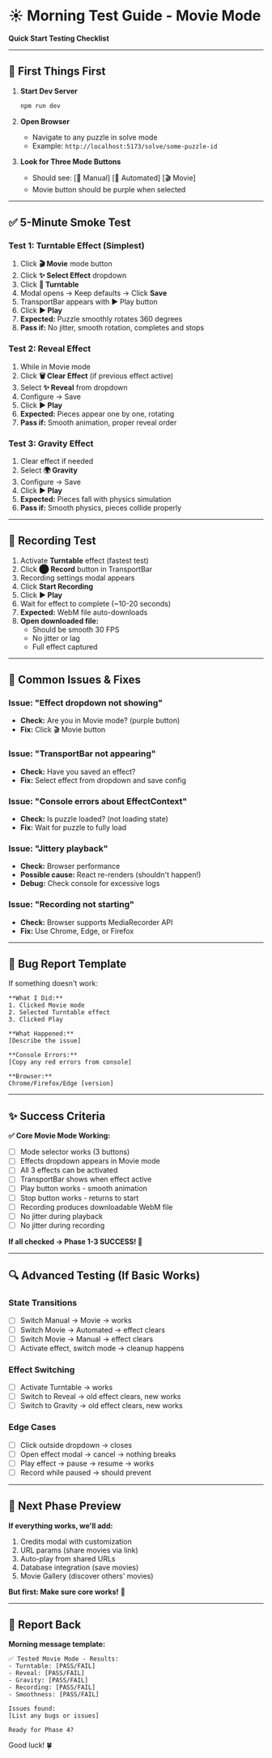 # ☀️ Morning Test Guide - Movie Mode

**Quick Start Testing Checklist**

---

## 🚀 First Things First

1. **Start Dev Server**
   ```bash
   npm run dev
   ```

2. **Open Browser**
   - Navigate to any puzzle in solve mode
   - Example: `http://localhost:5173/solve/some-puzzle-id`

3. **Look for Three Mode Buttons**
   - Should see: [👤 Manual] [🤖 Automated] [🎬 Movie]
   - Movie button should be purple when selected

---

## ✅ 5-Minute Smoke Test

### **Test 1: Turntable Effect (Simplest)**
1. Click **🎬 Movie** mode button
2. Click **✨ Select Effect** dropdown
3. Click **🔄 Turntable**
4. Modal opens → Keep defaults → Click **Save**
5. TransportBar appears with ▶️ Play button
6. Click **▶️ Play**
7. **Expected:** Puzzle smoothly rotates 360 degrees
8. **Pass if:** No jitter, smooth rotation, completes and stops

### **Test 2: Reveal Effect**
1. While in Movie mode
2. Click **🗑️ Clear Effect** (if previous effect active)
3. Select **✨ Reveal** from dropdown
4. Configure → Save
5. Click **▶️ Play**
6. **Expected:** Pieces appear one by one, rotating
7. **Pass if:** Smooth animation, proper reveal order

### **Test 3: Gravity Effect**
1. Clear effect if needed
2. Select **🌍 Gravity**
3. Configure → Save
4. Click **▶️ Play**
5. **Expected:** Pieces fall with physics simulation
6. **Pass if:** Smooth physics, pieces collide properly

---

## 🎥 Recording Test

1. Activate **Turntable** effect (fastest test)
2. Click **⬤ Record** button in TransportBar
3. Recording settings modal appears
4. Click **Start Recording**
5. Click **▶️ Play**
6. Wait for effect to complete (~10-20 seconds)
7. **Expected:** WebM file auto-downloads
8. **Open downloaded file:**
   - Should be smooth 30 FPS
   - No jitter or lag
   - Full effect captured

---

## 🐛 Common Issues & Fixes

### **Issue: "Effect dropdown not showing"**
- **Check:** Are you in Movie mode? (purple button)
- **Fix:** Click 🎬 Movie button

### **Issue: "TransportBar not appearing"**
- **Check:** Have you saved an effect?
- **Fix:** Select effect from dropdown and save config

### **Issue: "Console errors about EffectContext"**
- **Check:** Is puzzle loaded? (not loading state)
- **Fix:** Wait for puzzle to fully load

### **Issue: "Jittery playback"**
- **Check:** Browser performance
- **Possible cause:** React re-renders (shouldn't happen!)
- **Debug:** Check console for excessive logs

### **Issue: "Recording not starting"**
- **Check:** Browser supports MediaRecorder API
- **Fix:** Use Chrome, Edge, or Firefox

---

## 📝 Bug Report Template

If something doesn't work:

```
**What I Did:**
1. Clicked Movie mode
2. Selected Turntable effect
3. Clicked Play

**What Happened:**
[Describe the issue]

**Console Errors:**
[Copy any red errors from console]

**Browser:**
Chrome/Firefox/Edge [version]
```

---

## ✨ Success Criteria

**✅ Core Movie Mode Working:**
- [ ] Mode selector works (3 buttons)
- [ ] Effects dropdown appears in Movie mode
- [ ] All 3 effects can be activated
- [ ] TransportBar shows when effect active
- [ ] Play button works - smooth animation
- [ ] Stop button works - returns to start
- [ ] Recording produces downloadable WebM file
- [ ] No jitter during playback
- [ ] No jitter during recording

**If all checked → Phase 1-3 SUCCESS! 🎉**

---

## 🔍 Advanced Testing (If Basic Works)

### **State Transitions**
- [ ] Switch Manual → Movie → works
- [ ] Switch Movie → Automated → effect clears
- [ ] Switch Movie → Manual → effect clears
- [ ] Activate effect, switch mode → cleanup happens

### **Effect Switching**
- [ ] Activate Turntable → works
- [ ] Switch to Reveal → old effect clears, new works
- [ ] Switch to Gravity → old effect clears, new works

### **Edge Cases**
- [ ] Click outside dropdown → closes
- [ ] Open effect modal → cancel → nothing breaks
- [ ] Play effect → pause → resume → works
- [ ] Record while paused → should prevent

---

## 🎯 Next Phase Preview

**If everything works, we'll add:**
1. Credits modal with customization
2. URL params (share movies via link)
3. Auto-play from shared URLs
4. Database integration (save movies)
5. Movie Gallery (discover others' movies)

**But first: Make sure core works!** 🚀

---

## 💬 Report Back

**Morning message template:**

```
✅ Tested Movie Mode - Results:
- Turntable: [PASS/FAIL]
- Reveal: [PASS/FAIL]
- Gravity: [PASS/FAIL]
- Recording: [PASS/FAIL]
- Smoothness: [PASS/FAIL]

Issues found:
[List any bugs or issues]

Ready for Phase 4?
```

Good luck! 🍀

